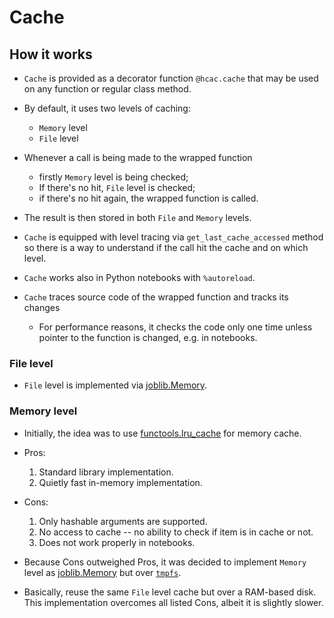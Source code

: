 # Cache

## How it works

- `Cache` is provided as a decorator function `@hcac.cache` that may be used on any function or regular class method.

- By default, it uses two levels of caching:
  - `Memory` level
  - `File` level

- Whenever a call is being made to the wrapped function
  - firstly `Memory` level is being checked;
  - If there's no hit, `File` level is checked;
  - if there's no hit again, the wrapped function is called.

- The result is then stored in both `File` and `Memory` levels.

- `Cache` is equipped with level tracing via `get_last_cache_accessed` method so
  there is a way to understand if the call hit the cache and on which level.

- `Cache` works also in Python notebooks with `%autoreload`.
- `Cache` traces source code of the wrapped function and tracks its changes
  - For performance reasons, it checks the code only one time unless pointer to
    the function is changed, e.g. in notebooks.

### File level

- `File` level is implemented via [joblib.Memory](https://joblib.readthedocs.io/en/latest/generated/joblib.Memory.html).

### Memory level

- Initially, the idea was to use [functools.lru_cache](https://docs.python.org/3/library/functools.html#functools.lru_cache) for memory cache.

- Pros:
    1. Standard library implementation.
    2. Quietly fast in-memory implementation.
    
- Cons:
    1. Only hashable arguments are supported.
    2. No access to cache -- no ability to check if item is in cache or not.
    3. Does not work properly in notebooks.

- Because Cons outweighed Pros, it was decided to implement `Memory` level as
  [joblib.Memory](https://joblib.readthedocs.io/en/latest/generated/joblib.Memory.html)
  but over [`tmpfs`](https://uk.wikipedia.org/wiki/Tmpfs).
- Basically, reuse the same `File` level cache but over a RAM-based disk. This
  implementation overcomes all listed Cons, albeit it is slightly slower.
